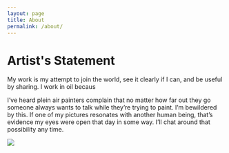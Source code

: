 ```yaml
---
layout: page
title: About
permalink: /about/
---
```


<h1> Artist's Statement </h1>
<p>
My work is my attempt to join the world, see it clearly if I can, and be useful by sharing. I work in oil becaus
</p><p>
I’ve heard plein air painters complain that no matter how far out they go someone always wants to talk while they’re trying to paint. I’m bewildered by this. If one of my pictures resonates with another human being, that’s evidence my eyes were open that day in some way. I’ll chat around that possibility any time. 
</p>
<img src="/assets/images/jimonset.jpg">
